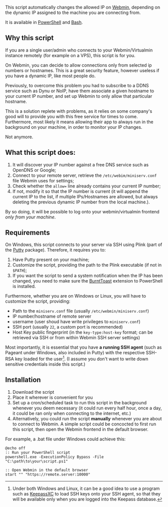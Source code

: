 This script automatically changes the allowed IP on [Webmin](https://github.com/webmin/webmin), depending on the dynamic IP assigned to the machine you are connecting from.

It is available in [PowerShell](https://github.com/unalignedcoder/webmin-ip-update/blob/main/webmin-ip-update.ps1) and [Bash](https://github.com/unalignedcoder/webmin-ip-update/blob/main/webmin-ip-update.sh).

## Why this script
If you are a single user/admin who connects to your Webmin/Virtualmin instance remotely (for example on a VPS), this script is for you.

On Webmin, you can decide to allow connections only from selected ip numbers or hostnames. 
This is a great security feature, however useless if you have a dynamic IP, like most people do.

Previously, to overcome this problem you had to subscribe to a DDNS service such as Dynu or NoIP, have them associate a given hostname to your current IP number, and set up Webmin to only allow that particular hostname.

This is a solution replete with problems, as it relies on some company's good will to provide you with this free service for times to come. 
Furthermore, most likely it means allowing their app to always run in the background on your machine, in order to monitor your IP changes.

Not anymore.

## What this script does:
1) It will discover your IP number against a free DNS service such as OpenDNS or Google;
2) Connect to your remote server, retrieve the `/etc/webim/miniserv.conf` file Webmin uses for settings;
3) Check whether the `allow=` line already contains your current IP number;
4) If not, modify it so that the IP number is current (it will append the current IP to the list, if multiple IPs/Hostnames are allowed, but always deleting the previous dynamic IP number from the local machine.).

By so doing, it will be possible to log onto your webmin/virtualmin frontend *only from your machine*.

## Requirements
On Windows, this script connects to your server via SSH using Plink (part of the [Putty](https://www.chiark.greenend.org.uk/~sgtatham/putty/) package).
Therefore, it requires you to:
1) Have Putty present on your machine;
2) Customize the script, providing the path to the Plink executable (if not in `$PATH`);
3) If you want the script to send a system notification when the IP has been changed, you need to make sure the [BurntToast](https://github.com/Windos/BurntToast) extension to PowerShell is installed.

Furthermore, whether you are on Windows or Linux, you will have to customize the script, providing:
   - Path to the `miniserv.conf` file (usually `/etc/webmin/miniserv.conf`)
   - IP number/hostname of remote server
   - username (user shoud have write privileges to `miniserv.conf`)
   - SSH port (usually `22`, a custom port is recommended)
   - Host Key public fingerprint (in the `key-type:host-key` format; can be retrieved via SSH or from within Webmin SSH server settings)

Most importantly, it is essential that you have **a running SSH agent** (such as Pageant under Windows, also included in Putty) with the respective SSH-RSA key loaded for the user[^1]. 
(I assume you don't want to write down sensitive credentials inside this script.)

## Installation
1) Download the script
2) Place it wherever is convenient for you
3) Set up a cron/scheduled task to run this script in the background whenever you deem necessary (it could run every half hour, once a day, it could be ran only when connecting to the internet, etc.)
4) Alternatively, you could run the script **manually** whenever you are about to connect to Webmin. A simple script could be concocted  to first run this script, then open the Webmin frontend in the default browser.

For example, a .bat file under Windows could achieve this:
```
@echo off
:: Run your PowerShell script
powershell.exe -ExecutionPolicy Bypass -File "C:\path\to\your\script.ps1"

:: Open Webmin in the default browser
start "" "https://remote.server:10000"
```

[^1]:  Under both Windows and Linux, it can be a good idea to use a program such as [KeepassXC](https://github.com/keepassxreboot/keepassxc) to load SSH keys onto your SSH agent, so that they will be available only when you are logged into the Keepass database.
